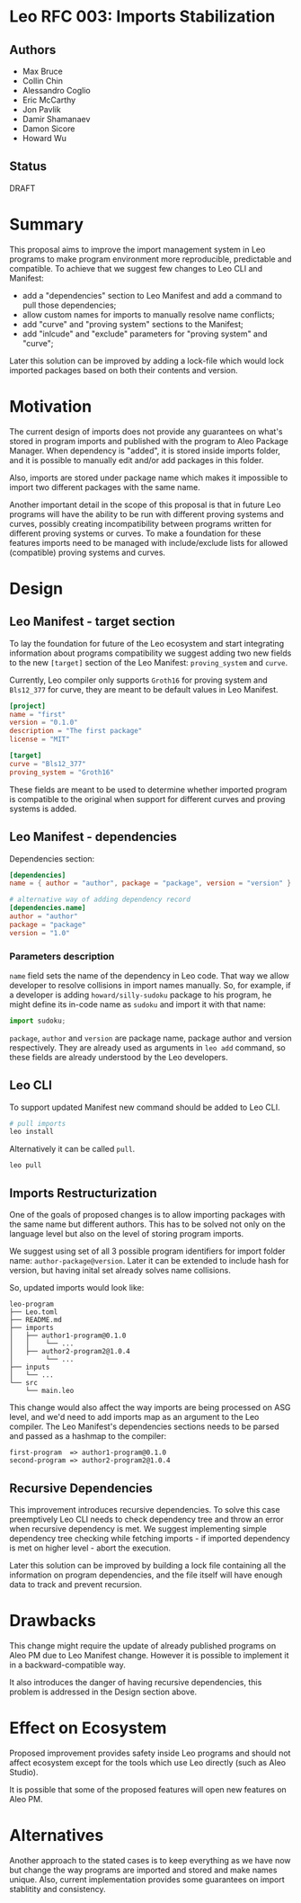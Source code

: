 # Leo RFC 003: Imports Stabilization

## Authors

- Max Bruce
- Collin Chin
- Alessandro Coglio
- Eric McCarthy
- Jon Pavlik
- Damir Shamanaev
- Damon Sicore
- Howard Wu

## Status

DRAFT

# Summary

This proposal aims to improve the import management system in Leo programs to
make program environment more reproducible, predictable and compatible. To achieve 
that we suggest few changes to Leo CLI and Manifest:

- add a "dependencies" section to Leo Manifest and add a command to pull those dependencies;
- allow custom names for imports to manually resolve name conflicts;
- add "curve" and "proving system" sections to the Manifest;
- add "inlcude" and "exclude" parameters for "proving system" and "curve";

Later this solution can be improved by adding a lock-file which would lock
imported packages based on both their contents and version. 

# Motivation

The current design of imports does not provide any guarantees on what's stored 
in program imports and published with the program to Aleo Package Manager. 
When dependency is "added", it is stored inside imports folder, and it is possible
to manually edit and/or add packages in this folder.

Also, imports are stored under package name which makes it impossible to import
two different packages with the same name. 

Another important detail in the scope of this proposal is that in future Leo
programs will have the ability to be run with different proving systems 
and curves, possibly creating incompatibility between programs written 
for different proving systems or curves. To make a foundation for these features
imports need to be managed with include/exclude lists for allowed (compatible) 
proving systems and curves.

# Design

## Leo Manifest - target section

To lay the foundation for future of the Leo ecosystem and start integrating
information about programs compatibility we suggest adding two new fields to
the new `[target]` section of the Leo Manifest: `proving_system` and `curve`.

Currently, Leo compiler only supports `Groth16` for proving system and `Bls12_377`
for curve, they are meant to be default values in Leo Manifest.

```toml
[project]
name = "first"
version = "0.1.0"
description = "The first package"
license = "MIT"

[target]
curve = "Bls12_377"
proving_system = "Groth16"
```

These fields are meant to be used to determine whether imported program is 
compatible to the original when support for different curves and proving systems
is added.

## Leo Manifest - dependencies

Dependencies section:

```toml
[dependencies]
name = { author = "author", package = "package", version = "version" }

# alternative way of adding dependency record
[dependencies.name]
author = "author"
package = "package"
version = "1.0"
```

### Parameters description

`name` field sets the name of the dependency in Leo code. That way we allow 
developer to resolve collisions in import names manually. So, for example,
if a developer is adding `howard/silly-sudoku` package to his program, he
might define its in-code name as `sudoku` and import it with that name:

```ts
import sudoku;
```

`package`, `author` and `version` are package name, package author and 
version respectively. They are already used as arguments in `leo add` 
command, so these fields are already understood by the Leo developers.

## Leo CLI 

To support updated Manifest new command should be added to Leo CLI. 

```bash
# pull imports
leo install
```

Alternatively it can be called `pull`.
```
leo pull
```

## Imports Restructurization

One of the goals of proposed changes is to allow importing packages with the
same name but different authors. This has to be solved not only on the 
language level but also on the level of storing program imports. 

We suggest using set of all 3 possible program identifiers for import
folder name: `author-package@version`. Later it can be extended to 
include hash for version, but having inital set already solves name
collisions.

So, updated imports would look like:

```
leo-program
├── Leo.toml
├── README.md
├── imports
│   ├── author1-program@0.1.0
│   │    └── ...
│   ├── author2-program2@1.0.4
│        └── ...
├── inputs
│   └── ...
└── src
    └── main.leo
```

This change would also affect the way imports are being processed on ASG
level, and we'd need to add imports map as an argument to the Leo compiler.
The Leo Manifest's dependencies sections needs to be parsed and passed as 
a hashmap to the compiler:

```
first-program  => author1-program@0.1.0
second-program => author2-program2@1.0.4
```

## Recursive Dependencies

This improvement introduces recursive dependencies. To solve this case preemptively
Leo CLI needs to check dependency tree and throw an error when recursive dependency
is met. We suggest implementing simple dependency tree checking while fetching
imports - if imported dependency is met on higher level - abort the execution.

Later this solution can be improved by building a lock file containing all the
information on program dependencies, and the file itself will have enough data
to track and prevent recursion.

# Drawbacks

This change might require the update of already published programs on Aleo PM due to
Leo Manifest change. However it is possible to implement it in a backward-compatible
way.

It also introduces the danger of having recursive dependencies, this problem is addressed in the Design section above.

# Effect on Ecosystem

Proposed improvement provides safety inside Leo programs and should not affect
ecosystem except for the tools which use Leo directly (such as Aleo Studio). 

It is possible that some of the proposed features will open new features on Aleo PM. 

# Alternatives

Another approach to the stated cases is to keep everything as we have now but change
the way programs are imported and stored and make names unique. Also, current 
implementation provides some guarantees on import stablitity and consistency. 
